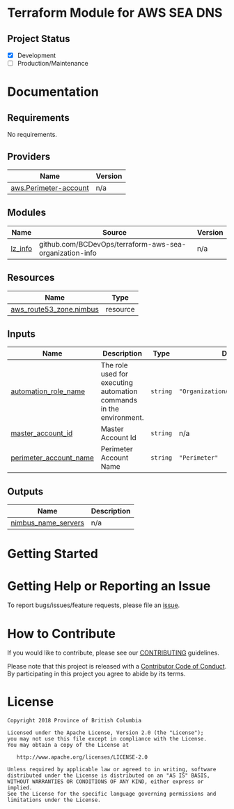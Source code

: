 # Terraform Module for AWS SEA DNS

## Project Status
- [x] Development
- [ ] Production/Maintenance

# Documentation
<!-- BEGIN_TF_DOCS -->
## Requirements

No requirements.

## Providers

| Name | Version |
|------|---------|
| <a name="provider_aws.Perimeter-account"></a> [aws.Perimeter-account](#provider\_aws.Perimeter-account) | n/a |

## Modules

| Name | Source | Version |
|------|--------|---------|
| <a name="module_lz_info"></a> [lz\_info](#module\_lz\_info) | github.com/BCDevOps/terraform-aws-sea-organization-info | n/a |

## Resources

| Name | Type |
|------|------|
| [aws_route53_zone.nimbus](https://registry.terraform.io/providers/hashicorp/aws/latest/docs/resources/route53_zone) | resource |

## Inputs

| Name | Description | Type | Default | Required |
|------|-------------|------|---------|:--------:|
| <a name="input_automation_role_name"></a> [automation\_role\_name](#input\_automation\_role\_name) | The role used for executing automation commands in the environment. | `string` | `"OrganizationAccountAccessRole"` | no |
| <a name="input_master_account_id"></a> [master\_account\_id](#input\_master\_account\_id) | Master Account Id | `string` | n/a | yes |
| <a name="input_perimeter_account_name"></a> [perimeter\_account\_name](#input\_perimeter\_account\_name) | Perimeter Account Name | `string` | `"Perimeter"` | no |

## Outputs

| Name | Description |
|------|-------------|
| <a name="output_nimbus_name_servers"></a> [nimbus\_name\_servers](#output\_nimbus\_name\_servers) | n/a |
<!-- END_TF_DOCS -->

# Getting Started
<!--- setup env vars, secrets, instructions... --->

# Getting Help or Reporting an Issue
<!--- Example below, modify accordingly --->
To report bugs/issues/feature requests, please file an [issue](../../issues).


# How to Contribute
<!--- Example below, modify accordingly --->
If you would like to contribute, please see our [CONTRIBUTING](./CONTRIBUTING.md) guidelines.

Please note that this project is released with a [Contributor Code of Conduct](./CODE_OF_CONDUCT.md). 
By participating in this project you agree to abide by its terms.


# License
<!--- Example below, modify accordingly --->
    Copyright 2018 Province of British Columbia

    Licensed under the Apache License, Version 2.0 (the "License");
    you may not use this file except in compliance with the License.
    You may obtain a copy of the License at

       http://www.apache.org/licenses/LICENSE-2.0

    Unless required by applicable law or agreed to in writing, software
    distributed under the License is distributed on an "AS IS" BASIS,
    WITHOUT WARRANTIES OR CONDITIONS OF ANY KIND, either express or implied.
    See the License for the specific language governing permissions and
    limitations under the License.

